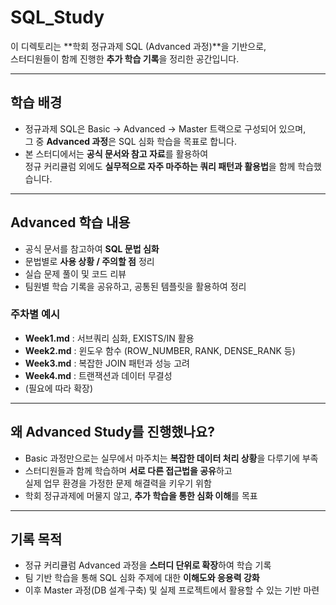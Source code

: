 # SQL_Study

이 디렉토리는 **학회 정규과제 SQL (Advanced 과정)**을 기반으로,  
스터디원들이 함께 진행한 **추가 학습 기록**을 정리한 공간입니다.  

---

## 학습 배경
- 정규과제 SQL은 Basic → Advanced → Master 트랙으로 구성되어 있으며,  
  그 중 **Advanced 과정**은 SQL 심화 학습을 목표로 합니다.  
- 본 스터디에서는 **공식 문서와 참고 자료**를 활용하여  
  정규 커리큘럼 외에도 **실무적으로 자주 마주하는 쿼리 패턴과 활용법**을 함께 학습했습니다.  

---

## Advanced 학습 내용
- 공식 문서를 참고하여 **SQL 문법 심화**  
- 문법별로 **사용 상황 / 주의할 점** 정리  
- 실습 문제 풀이 및 코드 리뷰  
- 팀원별 학습 기록을 공유하고, 공통된 템플릿을 활용하여 정리  

### 주차별 예시
- **Week1.md** : 서브쿼리 심화, EXISTS/IN 활용  
- **Week2.md** : 윈도우 함수 (ROW_NUMBER, RANK, DENSE_RANK 등)  
- **Week3.md** : 복잡한 JOIN 패턴과 성능 고려  
- **Week4.md** : 트랜잭션과 데이터 무결성  
- (필요에 따라 확장)

---

## 왜 Advanced Study를 진행했나요?
- Basic 과정만으로는 실무에서 마주치는 **복잡한 데이터 처리 상황**을 다루기에 부족  
- 스터디원들과 함께 학습하며 **서로 다른 접근법을 공유**하고  
  실제 업무 환경을 가정한 문제 해결력을 키우기 위함  
- 학회 정규과제에 머물지 않고, **추가 학습을 통한 심화 이해**를 목표  

---

## 기록 목적
- 정규 커리큘럼 Advanced 과정을 **스터디 단위로 확장**하여 학습 기록  
- 팀 기반 학습을 통해 SQL 심화 주제에 대한 **이해도와 응용력 강화**  
- 이후 Master 과정(DB 설계·구축) 및 실제 프로젝트에서 활용할 수 있는 기반 마련
